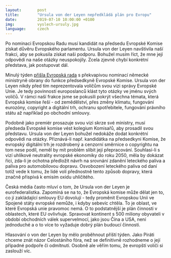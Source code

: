 ```yaml
---
layout:       post
title:        "Ursula von der Leyen nepředkládá plán pro Evropu"
date:         2019-07-10 10:00:00 +0100
img:          vyslech-ursuly.jpg
language:     czech
---
```


Po nominaci Evropskou Radu musí kandidát na předsedu Evropské Komise získat důvěru Evropského parlamentu. Ursula von der Leyen navštívila naší frakci, aby se pokusila získat naši podporu. Bohužel musím říct, že mne její odpovědi na naše otázky neuspokojily. Zcela zjevně chybí konkrétní představa, jak postupovat dál.

<!--more-->

Minulý týden [přišla Evropská rada](/2019/rozhodnuti-Rady-popira-vysledek-voleb.html) s překvapivou nominací německé ministryně obrany do funkce předsedkyně Evropské Komise. Ursula von der Leyen nikdy před tím neprezentovala voličům svou vizi správy Evropské Unie. Je tedy povinností europoslanců klást tyto otázky ve jménu svých voličů. V rámci naší frakce jsme se pokusili pokrýt všechna témata, která Evropská komise řeší - od zemědělství, přes změny klimatu, fungování eurozóny, copyright a digitální trh, ochranu spotřebitele, fungování právního státu až například po obchodní smlouvy.

Podobně jako premiér prosazuje svou vizi skrze své ministry, musí předseda Evropské komise vést kolegium Komisařů, aby prosadil svou představu. Ursula von der Leyen bohužel nedokáže dodat konkrétní odpovědi na otázky. Přiznává-li např. kandidátka na předsedkyni Komise, že evropský digitální trh je rozdrobený a cenzorní směrnice o copyrightu na tom nese podíl, neměl by mít problém slíbit její přepracování. Souhlasí-li s vizí uhlíkové neutrality evropské ekonomiky do roku 2050, měla by dokázat říci, zda-li je ochotna předložit návrh na srovnání zdanění leteckého paliva a paliva pro automobilovou dopravu. Osvobození leteckého paliva od daní totiž vede k tomu, že lidé volí přednostně tento způsob dopravy, která značně přispívá k emisím oxidu uhličitého.

Česká média často mluví o tom, že Ursula von der Leyen je eurofederalistka. Zapomíná se na to, že Evropská komise může dělat jen to, co jí zakládající smlouvy EU dovolují - tedy proměnit Evropskou Unii ve Spojené státy evropské nemůže, i kdyby sebevíc chtěla. To je oblast, ve které Evropská unie pravomoc nemá. O to podstatnější je plán činnosti v oblastech, které EU ovlivňuje. Spravovat kontinent s 500 miliony obyvateli v období obchodních válek supervelmocí, jako jsou Čína a USA, není jednoduché a o to více to vyžaduje dobrý plán budoucí činnosti.

Hlasování o von der Leyen by mělo proběhnout příští týden. Jako Piráti chceme znát názor Celostáního fóra, než se definitivně rozhodneme o její případné podpoře či odmítnutí. Osobně ale věřím tomu, že evropští voliči si zaslouží víc.
